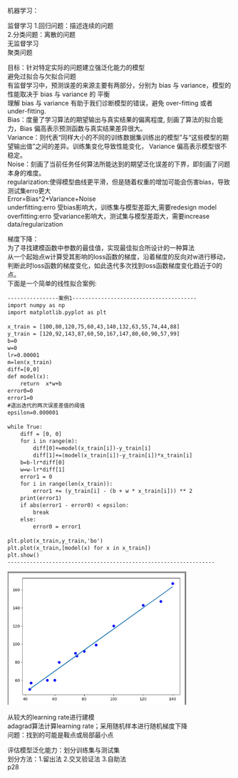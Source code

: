 机器学习：  
  
监督学习
  1.回归问题：描述连续的问题  
  2.分类问题：离散的问题  
无监督学习  
  聚类问题  
  
目标：针对特定实际的问题建立强泛化能力的模型  
避免过拟合与欠拟合问题  
有监督学习中，预测误差的来源主要有两部分，分别为 bias  与 variance，模型的性能取决于 bias 与 variance 的 平衡  
理解 bias 与 variance 有助于我们诊断模型的错误，避免 over-fitting 或者 under-fitting.  
Bias：度量了学习算法的期望输出与真实结果的偏离程度, 刻画了算法的拟合能力，Bias 偏高表示预测函数与真实结果差异很大。  
Variance：则代表“同样大小的不同的训练数据集训练出的模型”与“这些模型的期望输出值”之间的差异。训练集变化导致性能变化， Variance 偏高表示模型很不稳定。  
Noise：刻画了当前任务任何算法所能达到的期望泛化误差的下界，即刻画了问题本身的难度。  
regularization:使得模型曲线更平滑，但是随着权重的增加可能会伤害bias，导致测试集erro更大  
Error=Bias^2+Variance+Noise  
underfitting:erro 受bias影响大，训练集与模型差距大,需要redesign model  
overfitting:erro 受variance影响大，测试集与模型差距大，需要increase data/regularization  
  
梯度下降：  
为了寻找建模函数中参数的最佳值，实现最佳拟合所设计的一种算法  
从一个起始点w计算受其影响的loss函数的梯度，沿着梯度的反向对w进行移动，判断此时loss函数的梯度变化，如此迭代多次找到loss函数梯度变化趋近于0的点。  
下面是一个简单的线性拟合案例:
```
----------------案例1---------------------------------------
import numpy as np
import matplotlib.pyplot as plt

x_train = [100,80,120,75,60,43,140,132,63,55,74,44,88]
y_train = [120,92,143,87,60,50,167,147,80,60,90,57,99]
b=0
w=0
lr=0.00001
m=len(x_train)
diff=[0,0]
def model(x):
    return  x*w+b
error0=0
error1=0
#退出迭代的两次误差差值的阈值
epsilon=0.000001

while True:
    diff = [0, 0]
    for i in range(m):
        diff[0]+=model(x_train[i])-y_train[i]
        diff[1]+=(model(x_train[i])-y_train[i])*x_train[i]
    b=b-lr*diff[0]
    w=w-lr*diff[1]
    error1 = 0
    for i in range(len(x_train)):
        error1 += (y_train[i] - (b + w * x_train[i])) ** 2
    print(error1)
    if abs(error1 - error0) < epsilon:
        break
    else:
        error0 = error1

plt.plot(x_train,y_train,'bo')
plt.plot(x_train,[model(x) for x in x_train])
plt.show()
-----------------------------------------------------------------
```
![result](https://github.com/YeBug/read/blob/master/1537026574.jpg)

从较大的learning rate进行建模  
adagrad算法计算learning rate；采用随机样本进行随机梯度下降  
问题：找到的可能是鞍点或局部最小点  

评估模型泛化能力：划分训练集与测试集  
划分方法：1.留出法  2.交叉验证法 3.自助法  
p28
